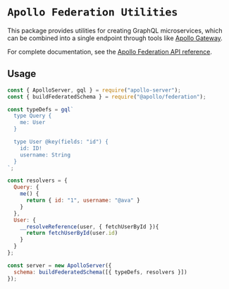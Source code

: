 # `Apollo Federation Utilities`

This package provides utilities for creating GraphQL microservices, which can be combined into a single endpoint through tools like [Apollo Gateway](https://github.com/apollographql/apollo-server/tree/main/packages/apollo-gateway).

For complete documentation, see the [Apollo Federation API reference](https://www.apollographql.com/docs/apollo-server/api/apollo-federation/).

## Usage

```js
const { ApolloServer, gql } = require("apollo-server");
const { buildFederatedSchema } = require("@apollo/federation");

const typeDefs = gql`
  type Query {
    me: User
  }

  type User @key(fields: "id") {
    id: ID!
    username: String
  }
`;

const resolvers = {
  Query: {
    me() {
      return { id: "1", username: "@ava" }
    }
  },
  User: {
    __resolveReference(user, { fetchUserById }){
      return fetchUserById(user.id)
    }
  }
};

const server = new ApolloServer({
  schema: buildFederatedSchema([{ typeDefs, resolvers }])
});
```
